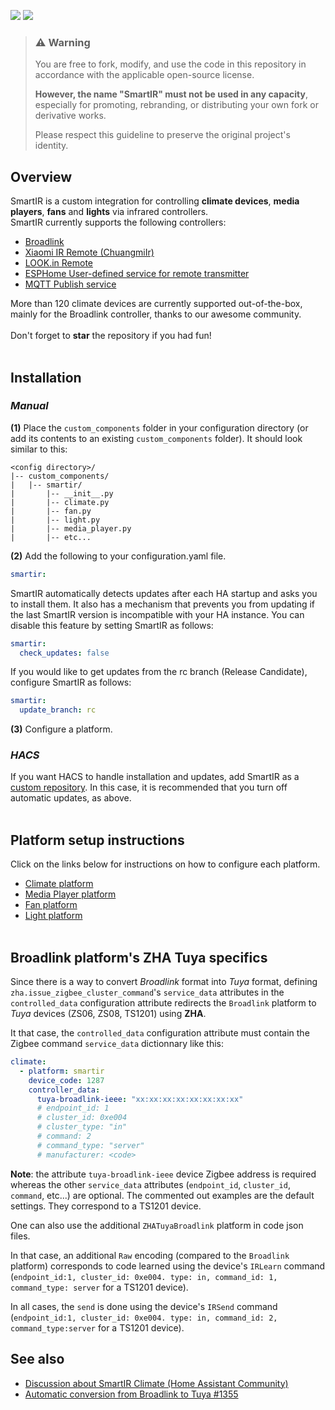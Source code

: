 [![](https://img.shields.io/github/v/release/smartHomeHub/SmartIR.svg?style=flat-square)](https://github.com/smartHomeHub/SmartIR/releases/latest) [![](https://img.shields.io/badge/HACS-Custom-orange.svg?style=flat-square)](https://github.com/custom-components/hacs)

> ### ⚠️ Warning  
> You are free to fork, modify, and use the code in this repository in accordance with the applicable open-source license.  
>  
> **However, the name "SmartIR" must not be used in any capacity**, especially for promoting, rebranding, or distributing your own fork or derivative works.  
>  
> Please respect this guideline to preserve the original project's identity.

## Overview
SmartIR is a custom integration for controlling **climate devices**, **media players**, **fans** and **lights** via infrared controllers.<br>
SmartIR currently supports the following controllers:
* [Broadlink](https://www.home-assistant.io/integrations/broadlink/)
* [Xiaomi IR Remote (ChuangmiIr)](https://www.home-assistant.io/integrations/remote.xiaomi_miio/)
* [LOOK.in Remote](http://look-in.club/devices/remote)
* [ESPHome User-defined service for remote transmitter](https://esphome.io/components/api.html#user-defined-services)
* [MQTT Publish service](https://www.home-assistant.io/docs/mqtt/service/)

More than 120 climate devices are currently supported out-of-the-box, mainly for the Broadlink controller, thanks to our awesome community.<br><br>
Don't forget to **star** the repository if you had fun!<br><br>


## Installation
### *Manual*
**(1)** Place the `custom_components` folder in your configuration directory (or add its contents to an existing `custom_components` folder).
It should look similar to this:
```
<config directory>/
|-- custom_components/
|   |-- smartir/
|       |-- __init__.py
|       |-- climate.py
|       |-- fan.py
|       |-- light.py
|       |-- media_player.py
|       |-- etc...
```
**(2)** Add the following to your configuration.yaml file.
```yaml
smartir:
```

SmartIR automatically detects updates after each HA startup and asks you to install them. It also has a mechanism that prevents you from updating if the last SmartIR version is incompatible with your HA instance. You can disable this feature by setting SmartIR as follows:
```yaml
smartir:
  check_updates: false
```

If you would like to get updates from the rc branch (Release Candidate), configure SmartIR as follows:
```yaml
smartir:
  update_branch: rc
```

**(3)** Configure a platform.

### *HACS*
If you want HACS to handle installation and updates, add SmartIR as a [custom repository](https://hacs.xyz/docs/faq/custom_repositories/). In this case, it is recommended that you turn off automatic updates, as above.
<br><br>


## Platform setup instructions
Click on the links below for instructions on how to configure each platform.
* [Climate platform](/docs/CLIMATE.md)
* [Media Player platform](/docs/MEDIA_PLAYER.md)
* [Fan platform](/docs/FAN.md)
* [Light platform](/docs/LIGHT.md)
<br><br>

## Broadlink platform's ZHA Tuya specifics
Since there is a way to convert *Broadlink* format into *Tuya* format, defining `zha.issue_zigbee_cluster_command`'s `service_data` attributes in the `controlled_data` configuration attribute redirects the `Broadlink` platform to *Tuya* devices (ZS06, ZS08, TS1201) using **ZHA**.

It that case, the `controlled_data` configuration attribute must contain the Zigbee command `service_data` dictionnary like this: 
```yaml
climate:
  - platform: smartir
    device_code: 1287
    controller_data: 
      tuya-broadlink-ieee: "xx:xx:xx:xx:xx:xx:xx:xx"
      # endpoint_id: 1
      # cluster_id: 0xe004
      # cluster_type: "in"
      # command: 2
      # command_type: "server"
      # manufacturer: <code>
```

**Note**: the attribute `tuya-broadlink-ieee` device Zigbee address is required whereas the other `service_data` attributes (`endpoint_id`, `cluster_id`, `command`, etc...) are optional.
The commented out examples are the default settings. They correspond to a TS1201 device.

One can also use the additional ``ZHATuyaBroadlink`` platform in code json files.

In that case, an additional `Raw` encoding (compared to the `Broadlink` platform) corresponds to code learned using the device's `IRLearn` command (`endpoint_id:1, cluster_id: 0xe004. type: in, command_id: 1, command_type: server` for a TS1201 device).

In all cases, the `send` is done using the device's `IRSend` command (`endpoint_id:1, cluster_id: 0xe004. type: in, command_id: 2, command_type:server` for a TS1201 device).


## See also
* [Discussion about SmartIR Climate (Home Assistant Community)](https://community.home-assistant.io/t/smartir-control-your-climate-tv-and-fan-devices-via-ir-rf-controllers/)
* [Automatic conversion from Broadlink to Tuya #1355](https://github.com/smartHomeHub/SmartIR/issues/1355)
